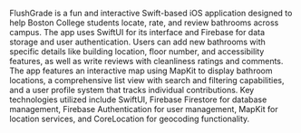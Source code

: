 FlushGrade is a fun and interactive Swift-based iOS application designed to help Boston College students locate, rate, and review bathrooms across campus. The app uses SwiftUI for its interface and Firebase for data storage and user authentication. Users can add new bathrooms with specific details like building location, floor number, and accessibility features, as well as write reviews with cleanliness ratings and comments. The app features an interactive map using MapKit to display bathroom locations, a comprehensive list view with search and filtering capabilities, and a user profile system that tracks individual contributions. Key technologies utilized include SwiftUI, Firebase Firestore for database management, Firebase Authentication for user management, MapKit for location services, and CoreLocation for geocoding functionality.




